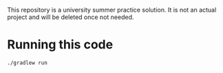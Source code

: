 This repository is a university summer practice solution.
It is not an actual project and will be deleted once not needed.

# Running this code

``./gradlew run``